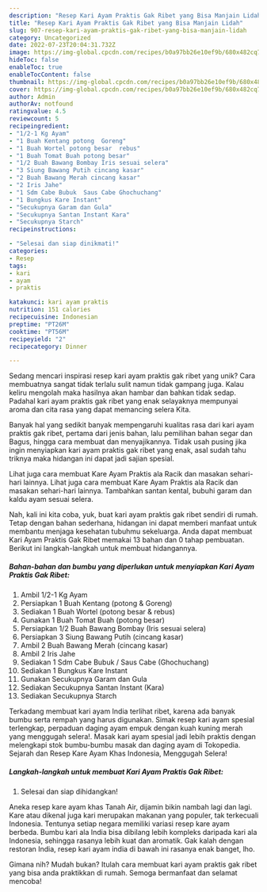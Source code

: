 ```yaml
---
description: "Resep Kari Ayam Praktis Gak Ribet yang Bisa Manjain Lidah"
title: "Resep Kari Ayam Praktis Gak Ribet yang Bisa Manjain Lidah"
slug: 907-resep-kari-ayam-praktis-gak-ribet-yang-bisa-manjain-lidah
category: Uncategorized
date: 2022-07-23T20:04:31.732Z
image: https://img-global.cpcdn.com/recipes/b0a97bb26e10ef9b/680x482cq70/kari-ayam-praktis-gak-ribet-foto-resep-utama.jpg
hideToc: false
enableToc: true
enableTocContent: false
thumbnail: https://img-global.cpcdn.com/recipes/b0a97bb26e10ef9b/680x482cq70/kari-ayam-praktis-gak-ribet-foto-resep-utama.jpg
cover: https://img-global.cpcdn.com/recipes/b0a97bb26e10ef9b/680x482cq70/kari-ayam-praktis-gak-ribet-foto-resep-utama.jpg
author: Admin
authorAv: notfound
ratingvalue: 4.5
reviewcount: 5
recipeingredient:
- "1/2-1 Kg Ayam"
- "1 Buah Kentang potong  Goreng"
- "1 Buah Wortel potong besar  rebus"
- "1 Buah Tomat Buah potong besar"
- "1/2 Buah Bawang Bombay Iris sesuai selera"
- "3 Siung Bawang Putih cincang kasar"
- "2 Buah Bawang Merah cincang kasar"
- "2 Iris Jahe"
- "1 Sdm Cabe Bubuk  Saus Cabe Ghochuchang"
- "1 Bungkus Kare Instant"
- "Secukupnya Garam dan Gula"
- "Secukupnya Santan Instant Kara"
- "Secukupnya Starch"
recipeinstructions:

- "Selesai dan siap dinikmati!"
categories:
- Resep
tags:
- kari
- ayam
- praktis

katakunci: kari ayam praktis 
nutrition: 151 calories
recipecuisine: Indonesian
preptime: "PT26M"
cooktime: "PT56M"
recipeyield: "2"
recipecategory: Dinner

---
```





Sedang mencari inspirasi resep kari ayam praktis gak ribet yang unik? Cara membuatnya sangat tidak terlalu sulit namun tidak gampang juga. Kalau keliru mengolah maka hasilnya akan hambar dan bahkan tidak sedap. Padahal kari ayam praktis gak ribet yang enak selayaknya mempunyai aroma dan cita rasa yang dapat memancing selera Kita.





Banyak hal yang sedikit banyak mempengaruhi kualitas rasa dari kari ayam praktis gak ribet, pertama dari jenis bahan, lalu pemilihan bahan segar dan Bagus, hingga cara membuat dan menyajikannya. Tidak usah pusing jika ingin menyiapkan kari ayam praktis gak ribet yang enak,      asal sudah tahu triknya maka hidangan ini dapat jadi sajian spesial.














Lihat juga cara membuat Kare Ayam Praktis ala Racik dan masakan sehari-hari lainnya. Lihat juga cara membuat Kare Ayam Praktis ala Racik dan masakan sehari-hari lainnya. Tambahkan santan kental, bubuhi garam dan kaldu ayam sesuai selera.






Nah, kali ini kita coba, yuk, buat kari ayam praktis gak ribet sendiri di rumah. Tetap dengan bahan sederhana, hidangan ini dapat memberi manfaat untuk membantu menjaga kesehatan tubuhmu sekeluarga. Anda dapat membuat Kari Ayam Praktis Gak Ribet memakai 13 bahan dan 0 tahap pembuatan. Berikut ini langkah-langkah untuk membuat hidangannya.

<!--inarticleads1-->

##### Bahan-bahan dan bumbu yang diperlukan untuk menyiapkan Kari Ayam Praktis Gak Ribet:

1. Ambil 1/2-1 Kg Ayam
1. Persiapkan 1 Buah Kentang (potong &amp; Goreng)
1. Sediakan 1 Buah Wortel (potong besar &amp; rebus)
1. Gunakan 1 Buah Tomat Buah (potong besar)
1. Persiapkan 1/2 Buah Bawang Bombay (Iris sesuai selera)
1. Persiapkan 3 Siung Bawang Putih (cincang kasar)
1. Ambil 2 Buah Bawang Merah (cincang kasar)
1. Ambil 2 Iris Jahe
1. Sediakan 1 Sdm Cabe Bubuk / Saus Cabe (Ghochuchang)
1. Sediakan 1 Bungkus Kare Instant
1. Gunakan Secukupnya Garam dan Gula
1. Sediakan Secukupnya Santan Instant (Kara)
1. Sediakan Secukupnya Starch


Terkadang membuat kari ayam India terlihat ribet, karena ada banyak bumbu serta rempah yang harus digunakan. Simak resep kari ayam spesial terlengkap, perpaduan daging ayam empuk dengan kuah kuning merah yang menggugah selera!. Masak kari ayam spesial jadi lebih praktis dengan melengkapi stok bumbu-bumbu masak dan daging ayam di Tokopedia. Sejarah dan Resep Kare Ayam Khas Indonesia, Menggugah Selera! 

<!--inarticleads2-->

##### Langkah-langkah untuk membuat Kari Ayam Praktis Gak Ribet:


1. Selesai dan siap dihidangkan!

Aneka resep kare ayam khas Tanah Air, dijamin bikin nambah lagi dan lagi. Kare atau dikenal juga kari merupakan makanan yang populer, tak terkecuali Indonesia. Tentunya setiap negara memiliki variasi resep kare ayam berbeda. Bumbu kari ala India bisa dibilang lebih kompleks daripada kari ala Indonesia, sehingga rasanya lebih kuat dan aromatik. Gak kalah dengan restoran India, resep kari ayam india di bawah ini rasanya enak banget, lho. 

Gimana nih? Mudah bukan? Itulah cara membuat kari ayam praktis gak ribet yang bisa anda praktikkan di rumah. Semoga bermanfaat dan selamat mencoba!
